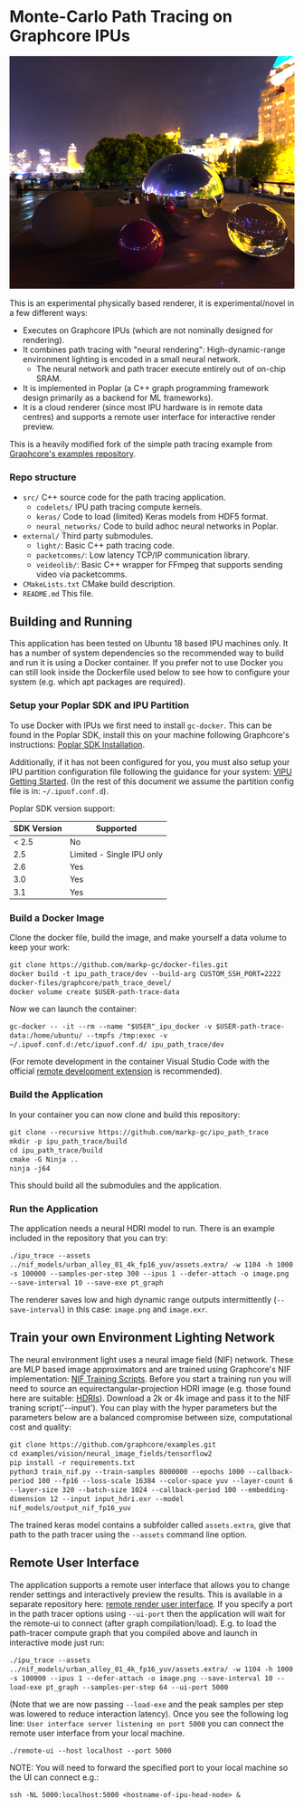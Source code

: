 # Monte-Carlo Path Tracing on Graphcore IPUs

![Example output image](images/example.png "Spheres with neural environment lighting path-traced on IPU.")

This is an experimental physically based renderer, it is experimental/novel in a few different ways:
- Executes on Graphcore IPUs (which are not nominally designed for rendering).
- It combines path tracing with "neural rendering": High-dynamic-range environment lighting is encoded in a small neural network.
  - The neural network and path tracer execute entirely out of on-chip SRAM.
- It is implemented in Poplar (a C++ graph programming framework design primarily as a backend for ML frameworks).
- It is a cloud renderer (since most IPU hardware is in remote data centres) and supports a remote user interface for interactive render preview.

This is a heavily modified fork of the simple path tracing example from [Graphcore's examples repository](https://github.com/graphcore/examples). 

### Repo structure

- `src/` C++ source code for the path tracing application.
  - `codelets/` IPU path tracing compute kernels.
  - `keras/` Code to load (limited) Keras models from HDF5 format.
  - `neural_networks/` Code to build adhoc neural networks in Poplar.
- `external/` Third party submodules.
  - `light/`: Basic C++ path tracing code.
  - `packetcomms/`: Low latency TCP/IP communication library.
  - `veideolib/`: Basic C++ wrapper for FFmpeg that supports sending video via packetcomms.
- `CMakeLists.txt` CMake build description.
- `README.md` This file.

## Building and Running

This application has been tested on Ubuntu 18 based IPU machines only. It has a number of system dependencies so the recommended way to build and run it is using a Docker container. If you prefer not to use Docker you can still look inside the Dockerfile used below to see how to configure your system (e.g. which apt packages are required).

### Setup your Poplar SDK and IPU Partition

To use Docker with IPUs we first need to install `gc-docker`. This can be found in the Poplar SDK, install this on your machine following Graphcore's instructions: [Poplar SDK Installation](https://docs.graphcore.ai/projects/ipu-pod-getting-started/en/latest/installation.html).

Additionally, if it has not been configured for you, you must also setup your IPU partition configuration file following the guidance for your system: [VIPU Getting Started](https://docs.graphcore.ai/projects/vipu-user/en/latest/getting_started.html). (In the rest of this document we assume the partition config file is in: `~/.ipuof.conf.d`).

Poplar SDK version support:

| SDK Version | Supported |
|-|-|
|< 2.5| No |
| 2.5 | Limited - Single IPU only |
| 2.6 | Yes |
| 3.0 | Yes |
| 3.1 | Yes |

### Build a Docker Image

Clone the docker file, build the image, and make yourself a data volume to keep your work:
```
git clone https://github.com/markp-gc/docker-files.git
docker build -t ipu_path_trace/dev --build-arg CUSTOM_SSH_PORT=2222 docker-files/graphcore/path_trace_devel/
docker volume create $USER-path-trace-data
```

Now we can launch the container:
```
gc-docker -- -it --rm --name "$USER"_ipu_docker -v $USER-path-trace-data:/home/ubuntu/ --tmpfs /tmp:exec -v ~/.ipuof.conf.d:/etc/ipuof.conf.d/ ipu_path_trace/dev
```

(For remote development in the container Visual Studio Code with the official [remote development extension](https://marketplace.visualstudio.com/items?itemName=ms-vscode-remote.vscode-remote-extensionpack) is recommended).

### Build the Application

In your container you can now clone and build this repository:
```
git clone --recursive https://github.com/markp-gc/ipu_path_trace
mkdir -p ipu_path_trace/build
cd ipu_path_trace/build
cmake -G Ninja ..
ninja -j64
```

This should build all the submodules and the application.

### Run the Application

The application needs a neural HDRI model to run. There is an example included in the repository that you can try:
```
./ipu_trace --assets ../nif_models/urban_alley_01_4k_fp16_yuv/assets.extra/ -w 1104 -h 1000 -s 100000 --samples-per-step 300 --ipus 1 --defer-attach -o image.png --save-interval 10 --save-exe pt_graph
```
The renderer saves low and high dynamic range outputs intermittently (`--save-interval`) in this case: `image.png` and `image.exr`.

## Train your own Environment Lighting Network

The neural environment light uses a neural image field (NIF) network. These are MLP based image approximators and are trained using Graphcore's NIF implementation: [NIF Training Scripts](https://github.com/graphcore/examples/tree/master/vision/neural_image_fields/tensorflow2).
Before you start a training run you will need to source an equirectangular-projection HDRI image (e.g. those found here are suitable: [HDRIs](https://polyhaven.com/hdris)). Download a 2k or 4k image and pass it to the NIF traning script('--input'). You can play with the hyper parameters
but the parameters below are a balanced compromise between size, computational cost and quality:

```
git clone https://github.com/graphcore/examples.git
cd examples/vision/neural_image_fields/tensorflow2
pip install -r requirements.txt
python3 train_nif.py --train-samples 8000000 --epochs 1000 --callback-period 100 --fp16 --loss-scale 16384 --color-space yuv --layer-count 6 --layer-size 320 --batch-size 1024 --callback-period 100 --embedding-dimension 12 --input input_hdri.exr --model nif_models/output_nif_fp16_yuv
```

The trained keras model contains a subfolder called `assets.extra`, give that path to the path tracer using the `--assets` command line option.

## Remote User Interface

The application supports a remote user interface that allows you to change render settings and interactively preview the results. This is available in a separate repository here: [remote render user interface](https://github.com/markp-gc/remote_render_ui). If you specify a port in the path tracer options using `--ui-port` then the application will wait for the remote-ui to connect (after graph compilation/load). E.g. to load the path-tracer compute graph that you compiled above and launch in interactive mode just run:

```
./ipu_trace --assets ../nif_models/urban_alley_01_4k_fp16_yuv/assets.extra/ -w 1104 -h 1000 -s 100000 --ipus 1 --defer-attach -o image.png --save-interval 10 --load-exe pt_graph --samples-per-step 64 --ui-port 5000
```

(Note that we are now passing `--load-exe` and the peak samples per step was lowered to reduce interaction latency). Once you see the following log line: `User interface server listening on port 5000` you can connect the remote user interface from your local machine.
```
./remote-ui --host localhost --port 5000
```

NOTE: You will need to forward the specified port to your local machine so the UI can connect e.g.:

```
ssh -NL 5000:localhost:5000 <hostname-of-ipu-head-node> &
```
